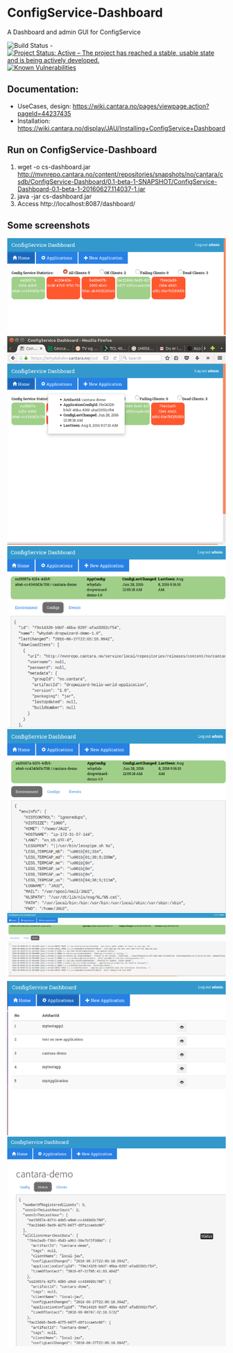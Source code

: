 # ConfigService-Dashboard

A Dashboard and admin GUI for ConfigService

![Build Status](https://jenkins.capraconsulting.no/buildStatus/icon?job=Cantara-ConfigService-Dashboard) - [![Project Status: Active – The project has reached a stable, usable state and is being actively developed.](http://www.repostatus.org/badges/latest/active.svg)](http://www.repostatus.org/#active)  [![Known Vulnerabilities](https://snyk.io/test/github/Cantara/ConfigService-Dashboard/badge.svg)](https://snyk.io/test/github/Cantara/ConfigService-Dashboard)

##  Documentation:

* UseCases, design: https://wiki.cantara.no/pages/viewpage.action?pageId=44237435
* Installation:  https://wiki.cantara.no/display/JAU/Installing+ConfigService+Dashboard


## Run on ConfigService-Dashboard

1. wget -o cs-dashboard.jar http://mvnrepo.cantara.no/content/repositories/snapshots/no/cantara/csdb/ConfigService-Dashboard/0.1-beta-1-SNAPSHOT/ConfigService-Dashboard-0.1-beta-1-20160627.114037-1.jar
2. java -jar cs-dashboard.jar
3. Access http://localhost:8087/dashboard/

## Some screenshots

![Clients Overview](https://github.com/Cantara/ConfigService-Dashboard/raw/master/images/CS-clients.png "Clients Overview")
![Clients Overview - Hover](https://github.com/Cantara/ConfigService-Dashboard/raw/master/images/CS-client-hover.png "Clients Overview - Hover")
![Clients Config](https://github.com/Cantara/ConfigService-Dashboard/raw/master/images/CS-config.png "Clients Config")
![Clients Environment](https://github.com/Cantara/ConfigService-Dashboard/raw/master/images/CS-environments.png "Clients Environment")
![Clients Log](https://github.com/Cantara/ConfigService-Dashboard/raw/master/images/CS-logs.png "Clients Log")
![Applications Overview](https://github.com/Cantara/ConfigService-Dashboard/raw/master/images/CS-applications.png "Applications Overview")
![Application Status](https://github.com/Cantara/ConfigService-Dashboard/raw/master/images/CS-application-status.png "Application Status")

